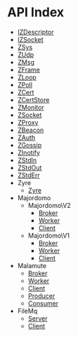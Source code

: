 API Index
=========

* [IZDescriptor](IZDescriptor.md)
* [IZSocket](IZSocket.md)
* [ZSys](ZSys.md)
* [ZUdp](ZUdp.md)
* [ZMsg](ZMsg.md)
* [ZFrame](ZFrame.md)
* [ZLoop](ZLoop.md)
* [ZPoll](ZPoll.md)
* [ZCert](ZCert.md)
* [ZCertStore](ZCertStore.md)
* [ZMonitor](ZMonitor.md)
* [ZSocket](ZSocket.md)
* [ZProxy](ZProxy.md)
* [ZBeacon](ZBeacon.md)
* [ZAuth](ZAuth.md)
* [ZGossip](ZGossip.md)
* [ZInotify](ZInotify.md)
* [ZStdIn](ZStdIn.md)
* [ZStdOut](ZStdOut.md)
* [ZStdErr](ZStdErr.md)
* Zyre
    * [Zyre](Zyre-Zyre.md)
* Majordomo
    * Majordomo\V2
        * [Broker](Majordomo-V2-Broker.md)
        * [Worker](Majordomo-V2-Worker.md)
        * [Client](Majordomo-V2-Client.md)
    * Majordomo\V1
        * [Broker](Majordomo-V1-Broker.md)
        * [Worker](Majordomo-V1-Worker.md)
        * [Client](Majordomo-V1-Client.md)
* Malamute
    * [Broker](Malamute-Broker.md)
    * [Worker](Malamute-Worker.md)
    * [Client](Malamute-Client.md)
    * [Producer](Malamute-Producer.md)
    * [Consumer](Malamute-Consumer.md)
* FileMq
    * [Server](FileMq-Server.md)
    * [Client](FileMq-Client.md)

